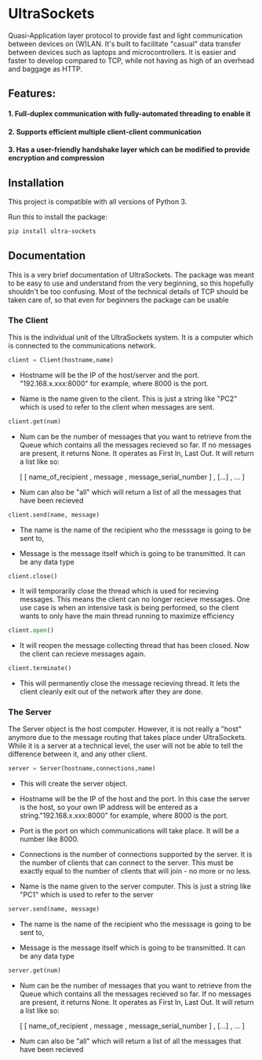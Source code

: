 # UltraSockets
Quasi-Application layer protocol to provide fast and light communication between devices on (W)LAN. It's built to facilitate "casual" data transfer between devices such as laptops and microcontrollers. It is easier and faster to develop compared to TCP, while not having as high of an overhead and baggage as HTTP.

## Features:

####   1. Full-duplex communication with fully-automated threading to enable it

####   2. Supports efficient multiple client-client communication

####   3. Has a user-friendly handshake layer which can be modified to provide encryption and compression

## Installation

This project is compatible with all versions of Python 3. 

Run this to install the package: 
```bash
pip install ultra-sockets
```


## Documentation

This is a very brief documentation of UltraSockets. The package was meant to be easy to use and understand from the very beginning, so this hopefully shouldn't be too confusing. Most of the technical details of TCP should be taken care of, so that even for beginners the package can be usable

### The Client
This is the individual unit of the UltraSockets system. It is a computer which is connected to the communications network.

```python 
client = Client(hostname,name)
```
- Hostname will be the IP of the host/server and the port. "192.168.x.xxx:8000" for example, where 8000 is the port.

- Name is the name given to the client. This is just a string like "PC2" which is used to refer to the client when messages are sent.

```python
client.get(num)
```
- Num can be the number of messages that you want to retrieve from the Queue which contains all the messages recieved so far. If no messages are present, it returns None. It operates as First In, Last Out. It will return a list like so:

  [ [ name_of_recipient , message , message_serial_number ] , [...] , ... ]

- Num can also be "all" which will return a list of all the messages that have been recieved

```python 
client.send(name, message)
```
- The name is the name of the recipient who the messsage is going to be sent to,

- Message is the message itself which is going to be transmitted. It can be any data type

```python
client.close()
```
- It will temporarily close the thread which is used for recieving messages. This means the client can no longer recieve messages. One use case is when an intensive task is being performed, so the client wants to only have the main thread running to maximize efficiency

```python
client.open()
```
- It will reopen the message collecting thread that has been closed. Now the client can recieve messages again.

```python
client.terminate()
```
- This will permanently close the message recieving thread. It lets the client cleanly exit out of the network after they are done.

### The Server
The Server object is the host computer. However, it is not really a "host" anymore due to the message routing that takes place under UltraSockets. While it is a server at a technical level, the user will not be able to tell the difference between it, and any other client.

```python
server = Server(hostname,connections,name)
```
- This will create the server object.

- Hostname will be the IP of the host and the port. In this case the server is the host, so your own IP address will be entered as a string."192.168.x.xxx:8000" for example, where 8000 is the port.

- Port is the port on which communications will take place. It will be a number like 8000.

- Connections is the number of connections supported by the server. It is the number of clients that can connect to the server. This must be exactly equal to the number of clients that will join - no more or no less.

- Name is the name given to the server computer. This is just a string like "PC1" which is used to refer to the server

```python
server.send(name, message)
```
- The name is the name of the recipient who the messsage is going to be sent to,

- Message is the message itself which is going to be transmitted. It can be any data type

```python
server.get(num)
```
- Num can be the number of messages that you want to retrieve from the Queue which contains all the messages recieved so far. If no messages are present, it returns None. It operates as First In, Last Out. It will return a list like so:

  [ [ name_of_recipient , message , message_serial_number ] , [...] , ... ]

- Num can also be "all" which will return a list of all the messages that have been recieved


